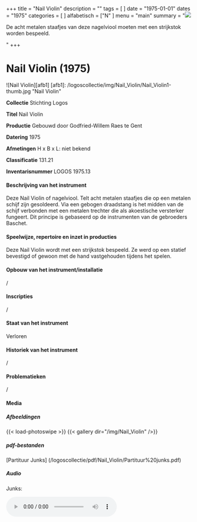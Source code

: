 ﻿+++
title = "Nail Violin"
description = ""
tags = [
]
date = "1975-01-01"
dates = "1975"
categories = [
]
alfabetisch = ["N"
]
menu = "main"
summary = "<a href='/logoscollectie/1975/nail_violin'><img src='/logoscollectie/img/Nail_Violin/Nail_Violin1-thumb.jpg'></a><p>De acht metalen staafjes van deze nagelviool moeten met een strijkstok worden bespeeld. </p>"
+++

# Nail Violin (1975)
![Nail Violin][afb1]
[afb1]: /logoscollectie/img/Nail_Violin/Nail_Violin1-thumb.jpg "Nail Violin"

**Collectie**
Stichting Logos

**Titel**
Nail Violin

**Productie**
Gebouwd door Godfried-Willem Raes te Gent

**Datering**
1975

**Afmetingen**
H x B x L: niet bekend

**Classificatie**
131.21

**Inventarisnummer**
LOGOS 1975.13

#### Beschrijving van het instrument
Deze Nail Violin of nagelviool. Telt acht metalen staafjes die op een metalen schijf zijn gesoldeerd. Via een gebogen draadstang is het midden van de schijf verbonden met een metalen trechter die als akoestische versterker fungeert. Dit principe is gebaseerd op de instrumenten van de gebroeders Baschet.

#### Speelwijze, repertoire en inzet in producties
Deze Nail Violin wordt met een strijkstok bespeeld. Ze werd op een statief bevestigd of gewoon met de hand vastgehouden tijdens het spelen.

#### Opbouw van het instrument/installatie
/

#### Inscripties
/

#### Staat van het instrument
Verloren

#### Historiek van het instrument
/

#### Problematieken
/

#### Media
##### Afbeeldingen
{{< load-photoswipe >}}
{{< gallery dir="/img/Nail_Violin" />}}

##### pdf-bestanden
[Partituur Junks] (/logoscollectie/pdf/Nail_Violin/Partituur%20junks.pdf)

##### Audio
Junks:

<audio controls>
<source src="/logoscollectie/audio/Nail_Violin/Junks_IV_CR3.2.wav" type="audio/wav">
<source src="/logoscollectie/audio/Nail_Violin/Junks_IV_CR3.2.wav" type="audio/x-wav">
  Your browser doesn't support HTML5 audio. Here is a <a href="/logoscollectie/audio/Nail_Violin/Junks_IV_CR3.2.wav">link to the audio</a> instead.
</audio>
